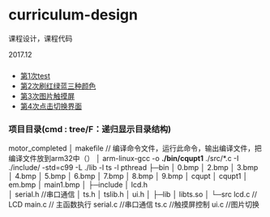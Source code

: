 # curriculum-design
课程设计，课程代码

2017.12
###

* [第1次test](./cqupt3/03_day_2)
* [第2次刷红绿蓝三种颜色](./02_day/02_code)
* [第3次图片触摸屏](./cqupt3/03_day_2)
* [第4次点击切换界面](./cquptALL/03_day)


### 项目目录(cmd : tree/F：递归显示目录结构)

motor_completed
│  makefile    // 编译命令文件，运行此命令，输出编译文件，把编译文件放到arm32中（）
│           arm-linux-gcc -o **./bin/cqupt1** ./src/*.c -I ./include/ -std=c99 -L ./lib -l ts -l pthread
├─bin
│      0.bmp
│      2.bmp
│      3.bmp
│      4.bmp
│      5.bmp
│      6.bmp
│      7.bmp
│      8.bmp
│      9.bmp
│      cqupt
│      cqupt1
│      em.bmp
│      main1.bmp
│
├─include
│      lcd.h     
│      serial.h  //串口通信
│      ts.h
│      tslib.h
│      ui.h
│
├─lib
│      libts.so
│
└─src
        lcd.c       // LCD
        main.c      // 主函数执行
        serial.c    //串口通信
        ts.c        //触摸屏控制
        ui.c        //图片切换